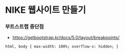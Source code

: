 # NIKE 웹사이트 만들기

### 부트스트랩 중단점
- https://getbootstrap.kr/docs/5.0/layout/breakpoints/

```
html, body { max-width: 100%; overflow-x: hidden; }
```